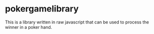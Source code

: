 # pokergamelibrary
This is a library written in raw javascript that can be used to process the winner in a poker hand.

